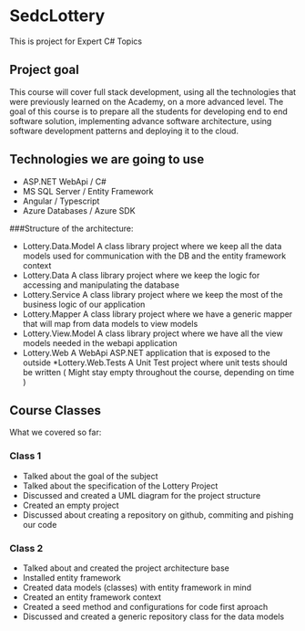 # SedcLottery

This is project for Expert C# Topics

## Project goal

This course will cover full stack development, using all the technologies that were previously learned on the Academy, on a more advanced level. The goal of this course is to prepare all the students for developing end to end software solution, implementing advance software architecture, using software development patterns and deploying it to the cloud.

## Technologies we are going to use

* ASP.NET WebApi / C#
* MS SQL Server / Entity Framework
* Angular / Typescript
* Azure  Databases / Azure SDK

###Structure of the architecture:

* Lottery.Data.Model
A class library project where we keep all the data models used for communication with the DB and the entity framework context
* Lottery.Data
A class library project where we keep the logic for accessing and manipulating the database
* Lottery.Service
A class library project where we keep the most of the business logic of our application
* Lottery.Mapper
A class library project where we have a generic mapper that will map from data models to view models
* Lottery.View.Model
A class library project where we have all the view models needed in the webapi application
* Lottery.Web
A WebApi ASP.NET application that is exposed to the outside
*Lottery.Web.Tests
A Unit Test project where unit tests should be written ( Might stay empty throughout the course, depending on time )

## Course Classes

What we covered so far:

### Class 1

* Talked about the goal of the subject
* Talked about the specification of the Lottery Project
* Discussed and created a UML diagram for the project structure
* Created an empty project
* Discussed about creating a repository on github, commiting and pishing our code

### Class 2

* Talked about and created the project architecture base
* Installed entity framework
* Created data models (classes) with entity framework in mind
* Created an entity framework context
* Created a seed method and configurations for code first aproach
* Discussed and created a generic repository class for the data models